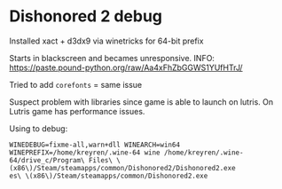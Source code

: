 # Dishonored 2 debug

Installed xact + d3dx9 via winetricks for 64-bit prefix

Starts in blackscreen and becames unresponsive.
INFO: https://paste.pound-python.org/raw/Aa4xFhZbGGWS1YUfHTrJ/

Tried to add `corefonts` = same issue

Suspect problem with libraries since game is able to launch on lutris. On Lutris game has performance issues.

Using to debug:

```
WINEDEBUG=fixme-all,warn+dll WINEARCH=win64 WINEPREFIX=/home/kreyren/.wine-64 wine /home/kreyren/.wine-64/drive_c/Program\ Files\ \(x86\)/Steam/steamapps/common/Dishonored2/Dishonored2.exe 
es\ \(x86\)/Steam/steamapps/common/Dishonored2.exe 
```

